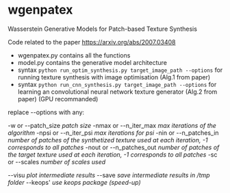 # wgenpatex
Wasserstein Generative Models for Patch-based Texture Synthesis

Code related to the paper https://arxiv.org/abs/2007.03408

- wgenpatex.py contains all the functions
- model.py contains the generative model architecture
- syntax `python run_optim_synthesis.py target_image_path --options` for running texture synthesis with image optimisation (Alg.1 from paper)
- syntax `python run_cnn_synthesis.py target_image_path --options` for learning an convolutional neural network texture generator (Alg.2 from paper) (GPU recommanded)

replace --options with any:

-w or --patch_size *patch size*
-nmax or --n_iter_max *max iterations of the algorithm*
-npsi or --n_iter_psi *max iterations for psi*
-nin or --n_patches_in *number of patches of the synthetized texture used at each iteration, -1 corresponds to all patches*
-nout or --n_patches_out *number of patches of the target texture used at each iteration, -1 corresponds to all patches*
-sc or --scales *number of scales used*

--visu *plot intermediate results*
--save *save intermediate results in /tmp folder*
--keops' *use keops package (speed-up)*
